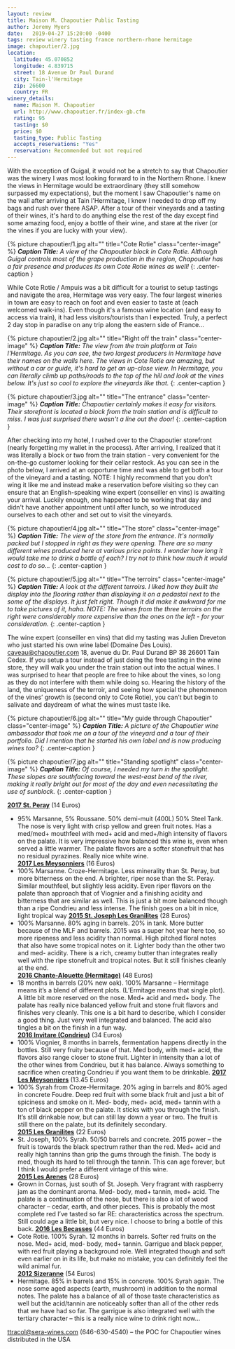 ```yaml
---
layout: review
title: Maison M. Chapoutier Public Tasting
author: Jeremy Myers
date:   2019-04-27 15:20:00 -0400
tags: review winery tasting france northern-rhone hermitage
image: chapoutier/2.jpg
location:
  latitude: 45.070852
  longitude: 4.839715
  street: 18 Avenue Dr Paul Durand
  city: Tain-l'Hermitage
  zip: 26600
  country: FR
winery_details:
  name: Maison M. Chapoutier
  url: http://www.chapoutier.fr/index-gb.cfm
  rating: 95
  tasting: $0
  price: $0
  tasting_type: Public Tasting
  accepts_reservations: "Yes"
  reservation: Recommended but not required
---
```

With the exception of Guigal, it would not be a stretch to say that Chapoutier was the winery I was most looking forward to in the Northern Rhone.  I knew the views in Hermitage would be extraordinary (they still somehow surpassed my expectations), but the moment I saw Chapoutier's name on the wall after arriving at Tain l'Hermitage, I knew I needed to drop off my bags and rush over there ASAP.  After a tour of their vineyards and a tasting of their wines, it's hard to do anything else the rest of the day except find some amazing food, enjoy a bottle of their wine, and stare at the river (or the vines if you are lucky with your view).

{% picture chapoutier/1.jpg alt="" title="Cote Rotie" class="center-image" %}
***Caption Title:*** *A view of the Chapoutier block in Cote Rotie.  Although Guigal controls most of the grape production in the region, Chapoutier has a fair presence and produces its own Cote Rotie wines as well!*
{: .center-caption }

While Cote Rotie / Ampuis was a bit difficult for a tourist to setup tastings and navigate the area, Hermitage was very easy.  The four largest wineries in town are easy to reach on foot and even easier to taste at (each welcomed walk-ins).  Even though it's a famous wine location (and easy to access via train), it had less visitors/tourists than I expected.  Truly, a perfect 2 day stop in paradise on any trip along the eastern side of France...

{% picture chapoutier/2.jpg alt="" title="Right off the train" class="center-image" %}
***Caption Title:*** *The view from the train platform at Tain l'Hermitage.  As you can see, the two largest producers in Hermitage have their names on the walls here.  The views in Cote Rotie are amazing, but without a car or guide, it's hard to get an up-close view.  In Hermitage, you can literally climb up paths/roads to the top of the hill and look at the vines below.  It's just so cool to explore the vineyards like that.*
{: .center-caption }

{% picture chapoutier/3.jpg alt="" title="The entrance" class="center-image" %}
***Caption Title:*** *Chapoutier certainly makes it easy for visitors.  Their storefront is located a block from the train station and is difficult to miss.  I was just surprised there wasn't a line out the door!*
{: .center-caption }

After checking into my hotel, I rushed over to the Chapoutier storefront (nearly forgetting my wallet in the process).  After arriving, I realized that it was literally a block or two from the train station - very convenient for the on-the-go customer looking for their cellar restock.  As you can see in the photo below, I arrived at an opportune time and was able to get both a tour of the vineyard and a tasting.  NOTE: I highly recommend that you don't wing it like me and instead make a reservation before visiting so they can ensure that an English-speaking wine expert (conseiller en vins) is awaiting your arrival.  Luckily enough, one happened to be working that day and didn't have another appointment until after lunch, so we introduced ourselves to each other and set out to visit the vineyards.

{% picture chapoutier/4.jpg alt="" title="The store" class="center-image" %}
***Caption Title:*** *The view of the store from the entrance.  It's normally packed but I stopped in right as they were opening.  There are so many different wines produced here at various price points.  I wonder how long it would take me to drink a bottle of each?  I try not to think how much it would cost to do so...*
{: .center-caption }

{% picture chapoutier/5.jpg alt="" title="The terroirs" class="center-image" %}
***Caption Title:*** *A look at the different terroirs.  I liked how they built the display into the flooring rather than displaying it on a pedastal next to the some of the displays.  It just felt right.  Though it did make it awkward for me to take pictures of it, haha.  NOTE: The wines from the three terroirs on the right were considerably more expensive than the ones on the left - for your consideration.*
{: .center-caption }

The wine expert (conseiller en vins) that did my tasting was Julien Dreveton who just started his own wine label (Domaine Des Louis).  caveau@chapoutier.com  18, avenue du Dr. Paul Durand BP 38 26601 Tain Cedex.  If you setup a tour instead of just doing the free tasting in the wine store, they will walk you under the train station out into the actual wines.  I was surprised to hear that people are free to hike about the vines, so long as they do not interfere with them while doing so.  Hearing the history of the land, the uniqueness of the terroir, and seeing how special the phenomenon of the vines’ growth is (second only to Cote Rotie), you can’t but begin to salivate and daydream of what the wines must taste like.


{% picture chapoutier/6.jpg alt="" title="My guide through Chapoutier" class="center-image" %}
***Caption Title:*** *A picture of the Chapoutier wine ambassador that took me on a tour of the vineyard and a tour of their portfolio.  Did I mention that he started his own label and is now producing wines too?*
{: .center-caption }

{% picture chapoutier/7.jpg alt="" title="Standing spotlight" class="center-image" %}
***Caption Title:*** *Of course, I needed my turn in the spotlight.  These slopes are southfacing toward the west-east bend of the river, making it really bright out for most of the day and even necessitating the use of sunblock.*
{: .center-caption }

[**2017 St. Peray**]() (14 Euros)
  * 95% Marsanne, 5% Roussane.  50% demi-muit (400L) 50% Steel Tank.  The nose is very light with crisp yellow and green fruit notes.  Has a med/med+ mouthfeel with med+ acid and med+/high intensity of flavors on the palate.  It is very impressive how balanced this wine is, even when served a little warmer.  The palate flavors are a softer stonefruit that has no residual pyrazines.  Really nice white wine.  
[**2017 Les Meysonniers**]() (16 Euros)
  * 100% Marsanne.  Croze-Hermitage.  Less minerality than St. Peray, but more bitterness on the end.  A brighter, riper nose than the St. Peray.  Similar mouthfeel, but slightly less acidity.  Even riper flavors on the palate than approach that of Viognier and a finishing acidity and bitterness that are similar as well.  This is just a bit more balanced though than a ripe Condrieu and less intense.  The finish goes on a bit in nice, light tropical way
[**2015 St. Joseph Les Granilites**]() (28 Euros)
  * 100% Marsanne.  80% aging in barrels.  20% in tank.  More butter because of the MLF and barrels.  2015 was a super hot year here too, so more ripeness and less acidity than normal.  High pitched floral notes that also have some tropical notes on it.  Lighter body than the other two and med- acidity.  There is a rich, creamy butter than integrates really well with the ripe stonefruit and tropical notes.  But it still finishes cleanly at the end.  
[**2016 Chante-Alouette (Hermitage)**]() (48 Euros)
  * 18 months in barrels (20% new oak).  100% Marsanne – Hermitage means it’s a blend of different plots.  (L’Ermitage means that single plot).  A little bit more reserved on the nose.  Med+ acid and med+ body.  The palate has really nice balanced yellow fruit and stone fruit flavors and finishes very cleanly.  This one is a bit hard to describe, which I consider a good thing.  Just very well integrated and balanced.  The acid also tingles a bit on the finish in a fun way.  
[**2016 Invitare (Condrieu)**]() (34 Euros)
  * 100% Viognier, 8 months in barrels, fermentation happens directly in the bottles.  Still very fruity because of that.  Med body, with med+ acid, the flavors also range closer to stone fruit.  Lighter in intensity than a lot of the other wines from Condrieu, but it has balance.  Always something to sacrifice when creating Condrieu if you want them to be drinkable. 
[**2017 Les Meysonniers**]() (13.45 Euros)
  * 100% Syrah from Croze-Hermitage.  20% aging in barrels and 80% aged in concrete Foudre.  Deep red fruit with some black fruit and just a bit of spiciness and smoke on it.  Med- body, med+ acid, med+ tannin with a ton of black pepper on the palate.  It sticks with you through the finish.  It’s still drinkable now, but can still lay down a year or two.  The fruit is still there on the palate, but its definitely secondary.  
[**2015 Les Granilites**]() (22 Euros)
  * St. Joseph, 100% Syrah. 50/50 barrels and concrete.  2015 power – the fruit is towards the black spectrum rather than the red.  Med+ acid and really high tannins than grip the gums through the finish.  The body is med, though its hard to tell through the tannin.  This can age forever, but I think I would prefer a different vintage of this wine.  
[**2015 Les Arenes**]() (28 Euros)
  * Grown in Cornas, just south of St. Joseph.  Very fragrant with raspberry jam as the dominant aroma.  Med- body, med+ tannin, med+ acid.  The palate is a continuation of the nose, but there is also a lot of wood character – cedar, earth, and other pieces.  This is probably the most complete red I’ve tasted so far RE: characteristics across the spectrum.  Still could age a little bit, but very nice.  I choose to bring a bottle of this back.
[**2016 Les Becasses**]() (44 Euros)
  * Cote Rotie.  100% Syrah.  12 months in barrels.  Softer red fruits on the nose.  Med+ acid, med- body, med+ tannin.  Garrigue and black pepper, with red fruit playing a background role.  Well integrated though and soft even earlier on in its life, but make no mistake, you can definitely feel the wild animal fur.  
[**2012 Sizeranne**]() (54 Euros)
  * Hermitage.  85% in barrels and 15% in concrete.  100% Syrah again.  The nose some aged aspects (earth, mushroom) in addition to the normal notes.  The palate has a balance of all of those taste characteristics as well but the acid/tannin are noticeably softer than all of the other reds that we have had so far.  The garrigue is also integrated well with the tertiary character – this is a really nice wine to drink right now…

ttracol@sera-wines.com (646-630-4540) – the POC for Chapoutier wines distributed in the USA
